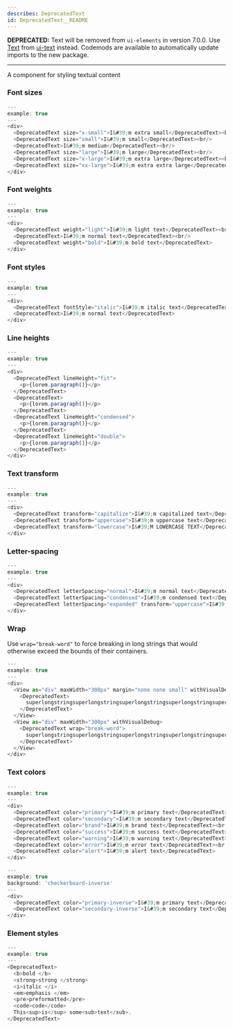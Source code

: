 ```yaml
---
describes: DeprecatedText
id: DeprecatedText__README
---
```


**DEPRECATED:** Text will be removed from `ui-elements` in version 7.0.0. Use [Text](#Text) from [ui-text](#ui-text) instead. Codemods are available to automatically update imports to the new package.
***

A component for styling textual content

### Font sizes

```js
---
example: true
---
<div>
  <DeprecatedText size="x-small">I&#39;m extra small</DeprecatedText><br/>
  <DeprecatedText size="small">I&#39;m small</DeprecatedText><br/>
  <DeprecatedText>I&#39;m medium</DeprecatedText><br/>
  <DeprecatedText size="large">I&#39;m large</DeprecatedText><br/>
  <DeprecatedText size="x-large">I&#39;m extra large</DeprecatedText><br/>
  <DeprecatedText size="xx-large">I&#39;m extra extra large</DeprecatedText>
</div>
```

### Font weights

```js
---
example: true
---
<div>
  <DeprecatedText weight="light">I&#39;m light text</DeprecatedText><br/>
  <DeprecatedText>I&#39;m normal text</DeprecatedText><br/>
  <DeprecatedText weight="bold">I&#39;m bold text</DeprecatedText>
</div>
```

### Font styles

```js
---
example: true
---
<div>
  <DeprecatedText fontStyle="italic">I&#39;m italic text</DeprecatedText><br/>
  <DeprecatedText>I&#39;m normal text</DeprecatedText>
</div>
```

### Line heights

```js
---
example: true
---
<div>
  <DeprecatedText lineHeight="fit">
    <p>{lorem.paragraph()}</p>
  </DeprecatedText>
  <DeprecatedText>
    <p>{lorem.paragraph()}</p>
  </DeprecatedText>
  <DeprecatedText lineHeight="condensed">
    <p>{lorem.paragraph()}</p>
  </DeprecatedText>
  <DeprecatedText lineHeight="double">
    <p>{lorem.paragraph()}</p>
  </DeprecatedText>
</div>
```

### Text transform

```js
---
example: true
---
<div>
  <DeprecatedText transform="capitalize">I&#39;m capitalized text</DeprecatedText><br/>
  <DeprecatedText transform="uppercase">I&#39;m uppercase text</DeprecatedText><br/>
  <DeprecatedText transform="lowercase">I&#39;M LOWERCASE TEXT</DeprecatedText><br/>
</div>
```

### Letter-spacing

```js
---
example: true
---
<div>
  <DeprecatedText letterSpacing="normal">I&#39;m normal text</DeprecatedText><br/>
  <DeprecatedText letterSpacing="condensed">I&#39;m condensed text</DeprecatedText><br/>
  <DeprecatedText letterSpacing="expanded" transform="uppercase">I&#39;m expanded uppercase text</DeprecatedText><br/>
</div>
```

### Wrap

Use `wrap="break-word"` to force breaking in long strings that would otherwise
exceed the bounds of their containers.

```js
---
example: true
---
<div>
  <View as="div" maxWidth="300px" margin="none none small" withVisualDebug>
    <DeprecatedText>
      superlongstringsuperlongstringsuperlongstringsuperlongstringsuperlongstringsuperlongstringsuperlongstringsuperlongstringsuperlongstringsuperlongstring
    </DeprecatedText>
  </View>
  <View as="div" maxWidth="300px" withVisualDebug>
    <DeprecatedText wrap="break-word">
      superlongstringsuperlongstringsuperlongstringsuperlongstringsuperlongstringsuperlongstringsuperlongstringsuperlongstringsuperlongstringsuperlongstring
    </DeprecatedText>
  </View>
</div>
```

### Text colors

```js
---
example: true
---
<div>
  <DeprecatedText color="primary">I&#39;m primary text</DeprecatedText><br/>
  <DeprecatedText color="secondary">I&#39;m secondary text</DeprecatedText><br/>
  <DeprecatedText color="brand">I&#39;m brand text</DeprecatedText><br />
  <DeprecatedText color="success">I&#39;m success text</DeprecatedText><br/>
  <DeprecatedText color="warning">I&#39;m warning text</DeprecatedText><br/>
  <DeprecatedText color="error">I&#39;m error text</DeprecatedText><br />
  <DeprecatedText color="alert">I&#39;m alert text</DeprecatedText>
</div>
```

```js
---
example: true
background: 'checkerboard-inverse'
---
<div>
  <DeprecatedText color="primary-inverse">I&#39;m primary text</DeprecatedText><br/>
  <DeprecatedText color="secondary-inverse">I&#39;m secondary text</DeprecatedText>
</div>
```

### Element styles

```js
---
example: true
---
<DeprecatedText>
  <b>bold </b>
  <strong>strong </strong>
  <i>italic </i>
  <em>emphasis </em>
  <pre>preformatted</pre>
  <code>code</code>
  This<sup>is</sup> some<sub>text</sub>.
</DeprecatedText>
```
